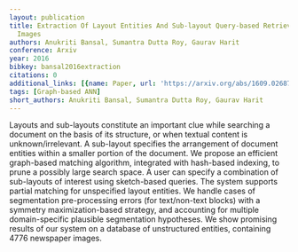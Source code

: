 ```yaml
---
layout: publication
title: Extraction Of Layout Entities And Sub-layout Query-based Retrieval Of Document
  Images
authors: Anukriti Bansal, Sumantra Dutta Roy, Gaurav Harit
conference: Arxiv
year: 2016
bibkey: bansal2016extraction
citations: 0
additional_links: [{name: Paper, url: 'https://arxiv.org/abs/1609.02687'}]
tags: [Graph-based ANN]
short_authors: Anukriti Bansal, Sumantra Dutta Roy, Gaurav Harit
---
```

Layouts and sub-layouts constitute an important clue while searching a
document on the basis of its structure, or when textual content is
unknown/irrelevant. A sub-layout specifies the arrangement of document entities
within a smaller portion of the document. We propose an efficient graph-based
matching algorithm, integrated with hash-based indexing, to prune a possibly
large search space. A user can specify a combination of sub-layouts of interest
using sketch-based queries. The system supports partial matching for
unspecified layout entities. We handle cases of segmentation pre-processing
errors (for text/non-text blocks) with a symmetry maximization-based strategy,
and accounting for multiple domain-specific plausible segmentation hypotheses.
We show promising results of our system on a database of unstructured entities,
containing 4776 newspaper images.